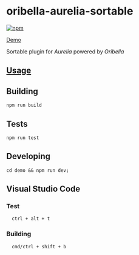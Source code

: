 # oribella-aurelia-sortable

[![npm](https://img.shields.io/npm/v/oribella-aurelia-sortable.svg)]()

[Demo](http://oribella.github.io/aurelia-sortable)

Sortable plugin for *Aurelia* powered by *Oribella*

## [Usage](./docs/usage.md)

## Building

```shell
npm run build
```

## Tests

```shell
npm run test
```

## Developing

```shell
cd demo && npm run dev;
```

## Visual Studio Code

### Test
```shell
  ctrl + alt + t
```

### Building
```shell
  cmd/ctrl + shift + b
```
